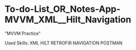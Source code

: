 # To-do-List_OR_Notes-App-MVVM_XML__Hilt_Navigation

"MVVM Practice"

Used Skills:
        XML
        HILT
        RETROFIR
        NAVIGATION
        POSTMAN
    
